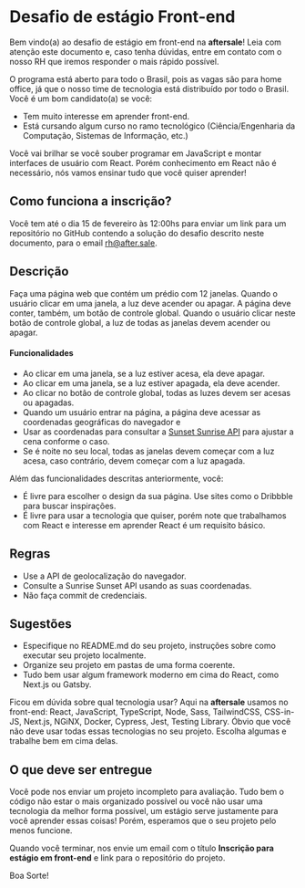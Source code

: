 # Desafio de estágio Front-end

Bem vindo(a) ao desafio de estágio em front-end na **aftersale**! Leia com atenção este documento e, caso tenha dúvidas, entre em contato com o nosso RH que iremos responder o mais rápido possível.

O programa está aberto para todo o Brasil, pois as vagas são para home office, já que o nosso time de tecnologia está distribuído por todo o Brasil. Você é um bom candidato(a) se você:

- Tem muito interesse em aprender front-end.
- Está cursando algum curso no ramo tecnológico (Ciência/Engenharia da Computação, Sistemas de Informação, etc.)

Você vai brilhar se você souber programar em JavaScript e montar interfaces de usuário com React. Porém conhecimento em React não é necessário, nós vamos ensinar tudo que você quiser aprender!


## Como funciona a inscrição?

Você tem até o dia 15 de fevereiro às 12:00hs para enviar um link para um repositório no GitHub contendo a solução do desafio descrito neste documento, para o email rh@after.sale.


## Descrição

Faça uma página web que contém um prédio com 12 janelas. Quando o usuário clicar em uma janela, a luz deve acender ou apagar. A página deve conter, também, um botão de controle global. Quando o usuário clicar neste botão de controle global, a luz de todas as janelas devem acender ou apagar.


#### Funcionalidades

- Ao clicar em uma janela, se a luz estiver acesa, ela deve apagar.
- Ao clicar em uma janela, se a luz estiver apagada, ela deve acender.
- Ao clicar no botão de controle global, todas as luzes devem ser acesas ou apagadas.
- Quando um usuário entrar na página, a página deve acessar as coordenadas geográficas do navegador e
- Usar as coordenadas para consultar a [Sunset Sunrise API](https://sunrise-sunset.org/api) para ajustar a cena conforme o caso.
- Se é noite no seu local, todas as janelas devem começar com a luz acesa, caso contrário, devem começar com a luz apagada.

Além das funcionalidades descritas anteriormente, você:

- É livre para escolher o design da sua página. Use sites como o Dribbble para buscar inspirações.
- É livre para usar a tecnologia que quiser, porém note que trabalhamos com React e interesse em aprender React é um requisito básico.


## Regras

- Use a API de geolocalização do navegador.
- Consulte a Sunrise Sunset API usando as suas coordenadas.
- Não faça commit de credenciais.


## Sugestões

- Especifique no README.md do seu projeto, instruções sobre como executar seu projeto localmente.
- Organize seu projeto em pastas de uma forma coerente.
- Tudo bem usar algum framework moderno em cima do React, como Next.js ou Gatsby.

Ficou em dúvida sobre qual tecnologia usar? Aqui na **aftersale** usamos no front-end: React, JavaScript, TypeScript, Node, Sass, TailwindCSS, CSS-in-JS, Next.js, NGiNX, Docker, Cypress, Jest, Testing Library. Óbvio que você não deve usar todas essas tecnologias no seu projeto. Escolha algumas e trabalhe bem em cima delas.


## O que deve ser entregue

Você pode nos enviar um projeto incompleto para avaliação. Tudo bem o código não estar o mais organizado possível ou você não usar uma tecnologia da melhor forma possível, um estágio serve justamente para você aprender essas coisas! Porém, esperamos que o seu projeto pelo menos funcione.

Quando você terminar, nos envie um email com o título **Inscrição para estágio em front-end** e link para o repositório do projeto.


Boa Sorte!

